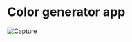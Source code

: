 # Color generator app
![Capture](https://user-images.githubusercontent.com/12228242/120960677-f08d2f00-c78e-11eb-828f-d194f380d8c0.PNG)
